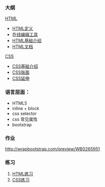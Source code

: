 ### 大纲

[HTML](./HTML.md)
- [HTML定义](./HTML.md/#HTML定义)
- [在线编辑工具](./HTML.md/#在线编辑工具)
- [HTML基础介绍](./HTML.md/#HTML基础介绍)
- [HTML文档](./HTML.md/#HTML文档)

[CSS](./CSS.md)
- [CSS基础介绍](./HTML.md/#CSS基础介绍)
- [CSS版面](./HTML.md/#CSS版面)
- [CSS延伸](./HTML.md/#CSS延伸)

### 语言层面：
- HTML5
- inline + block
- css selector 
- css 常见属性
- bootstrap

### 作业
http://wrapbootstrap.com/preview/WB0265951

### 练习
1. [HTML练习](https://github.com/2018-grad-training/tw-resume-htmlcss-base)
2. [CSS练习](https://github.com/2018-grad-training/tw-resume-htmlcss-base/tree/css)